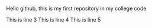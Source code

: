 Hello github, this is my first repository in my college code

This is line 3
This is line 4
This is line 5